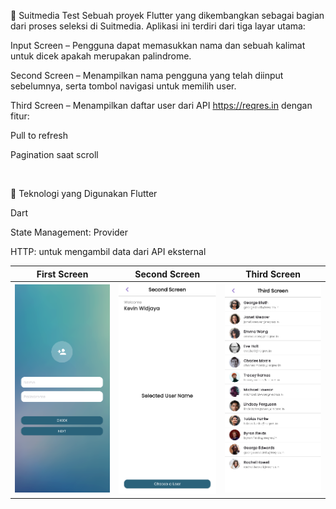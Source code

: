 🚀 Suitmedia Test
Sebuah proyek Flutter yang dikembangkan sebagai bagian dari proses seleksi di Suitmedia. Aplikasi ini terdiri dari tiga layar utama:

Input Screen – Pengguna dapat memasukkan nama dan sebuah kalimat untuk dicek apakah merupakan palindrome.

Second Screen – Menampilkan nama pengguna yang telah diinput sebelumnya, serta tombol navigasi untuk memilih user.

Third Screen – Menampilkan daftar user dari API https://reqres.in dengan fitur:

Pull to refresh

Pagination saat scroll

<br>

🔧 Teknologi yang Digunakan
Flutter 

Dart

State Management: Provider 

HTTP: untuk mengambil data dari API eksternal

| First Screen | Second Screen | Third Screen |
|--------------|----------------|---------------|
| ![First](first_screen_result.png) | ![Second](second_screen_result.png) | ![Third](third_screen_result.png) |
